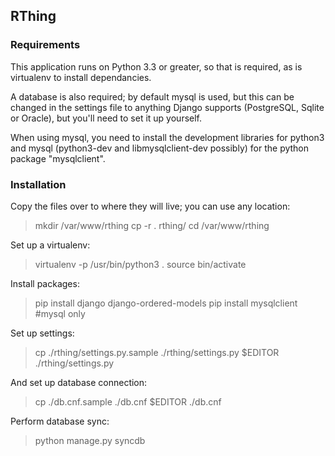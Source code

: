 ## RThing ##

### Requirements ###
This application runs on Python 3.3 or greater, so that is required, as is virtualenv to install dependancies.

A database is also required; by default mysql is used, but this can be changed in the settings file to anything Django
supports (PostgreSQL, Sqlite or Oracle), but you'll need to set it up yourself.

When using mysql, you need to install the development libraries for python3 and mysql (python3-dev and
libmysqlclient-dev possibly) for the python package "mysqlclient".

### Installation ###
Copy the files over to where they will live; you can use any location:
> mkdir /var/www/rthing
> cp -r . rthing/
> cd /var/www/rthing

Set up a virtualenv:
> virtualenv -p /usr/bin/python3 .
> source bin/activate

Install packages:
> pip install django django-ordered-models
> pip install mysqlclient #mysql only

Set up settings:
> cp ./rthing/settings.py.sample ./rthing/settings.py
> $EDITOR ./rthing/settings.py

And set up database connection:
> cp ./db.cnf.sample ./db.cnf
> $EDITOR ./db.cnf

Perform database sync:
> python manage.py syncdb

